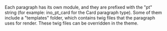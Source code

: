 Each paragraph has its own module, and they are prefixed with the "pt" string (for example: ino\_pt\_card for the Card paragraph type). Some of them include a "templates" folder, which contains twig files that the paragraph uses for render. These twig files can be overridden in the theme.